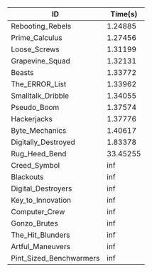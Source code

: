 |ID|Time(s)|
|-|-|
|Rebooting_Rebels|1.24885|
|Prime_Calculus|1.27456|
|Loose_Screws|1.31199|
|Grapevine_Squad|1.32131|
|Beasts|1.33772|
|The_ERROR_List|1.33962|
|Smalltalk_Dribble|1.34055|
|Pseudo_Boom|1.37574|
|Hackerjacks|1.37776|
|Byte_Mechanics|1.40617|
|Digitally_Destroyed|1.83378|
|Rug_Heed_Bend|33.45255|
|Creed_Symbol|inf|
|Blackouts|inf|
|Digital_Destroyers|inf|
|Key_to_Innovation|inf|
|Computer_Crew|inf|
|Gonzo_Brutes|inf|
|The_Hit_Blunders|inf|
|Artful_Maneuvers|inf|
|Pint_Sized_Benchwarmers|inf|
